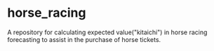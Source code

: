 # horse_racing
A repository for calculating expected value("kitaichi") in horse racing forecasting to assist in the purchase of horse tickets.
